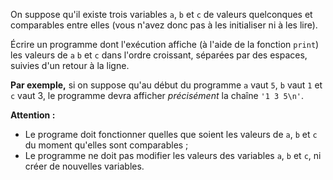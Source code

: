 On suppose qu'il existe trois variables `a`, `b` et `c` de valeurs quelconques et
comparables entre elles (vous n'avez donc pas à les initialiser ni à les lire).

Écrire un programme dont l'exécution affiche (à l'aide de la fonction `print`)
les valeurs de `a` `b` et `c` dans l'ordre croissant, séparées par des espaces,
suivies d'un retour à la ligne.

**Par exemple,** si on suppose qu'au début du programme `a` vaut `5`, `b` vaut `1`
et `c` vaut 3, le programme devra afficher *précisément* la chaîne `'1 3 5\n'`.

**Attention :**

- Le programe doit fonctionner quelles que soient les valeurs
  de `a`, `b` et `c` du moment qu'elles sont comparables ;
- Le programme ne doit pas modifier les valeurs des variables `a`, `b` et `c`,
  ni créer de nouvelles variables.